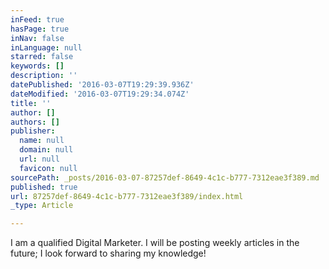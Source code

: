 ```yaml
---
inFeed: true
hasPage: true
inNav: false
inLanguage: null
starred: false
keywords: []
description: ''
datePublished: '2016-03-07T19:29:39.936Z'
dateModified: '2016-03-07T19:29:34.074Z'
title: ''
author: []
authors: []
publisher:
  name: null
  domain: null
  url: null
  favicon: null
sourcePath: _posts/2016-03-07-87257def-8649-4c1c-b777-7312eae3f389.md
published: true
url: 87257def-8649-4c1c-b777-7312eae3f389/index.html
_type: Article

---
```

I am a qualified Digital Marketer. I will be posting weekly articles in the future; I look forward to sharing my knowledge!